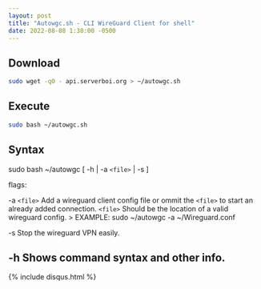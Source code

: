 ```yaml
---
layout: post
title: "Autowgc.sh - CLI WireGuard Client for shell"
date: 2022-08-08 1:30:00 -0500
---
```

## Download
```bash
sudo wget -qO - api.serverboi.org > ~/autowgc.sh
```
## Execute
```bash
sudo bash ~/autowgc.sh
```
## Syntax
 sudo bash ~/autowgc	  [ 	-h  	| -a `<file>` |  -s  	 ]

 flags:
 
 -a  `<file>`  Add a wireguard client config file or ommit the `<file>` to start an already added connection.
               `<file>` Should be the location of a valid wireguard config. > EXAMPLE: sudo ~/autowgc -a ~/Wireguard.conf
 
 -s           	Stop the wireguard VPN easily.
 
 -h           	Shows command syntax and other info.
---
{% include disqus.html %}
